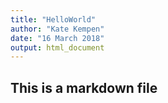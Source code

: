 ```yaml
---
title: "HelloWorld"
author: "Kate Kempen"
date: "16 March 2018"
output: html_document
---
```


## This is a markdown file